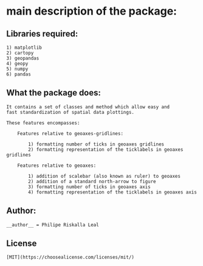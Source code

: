 # main description of the package:

## Libraries required:

	1) matplotlib
	2) cartopy
	3) geopandas
	4) geopy
	5) numpy
	6) pandas
	
## What the package does:

	It contains a set of classes and method which allow easy and 
    fast standardization of spatial data plottings.
	
	These features encompasses:
	
		Features relative to geoaxes-gridlines:
		
			1) formatting number of ticks in geoaxes gridlines
			2) formatting representation of the ticklabels in geoaxes gridlines
			
		Features relative to geoaxes:
		
			1) addition of scalebar (also known as ruler) to geoaxes
			2) addition of a standard north-arrow to figure
			3) formatting number of ticks in geoaxes axis
			4) formatting representation of the ticklabels in geoaxes axis
			
## Author:

	__author__ = Philipe Riskalla Leal
	
	
## License
	[MIT](https://choosealicense.com/licenses/mit/)	
		